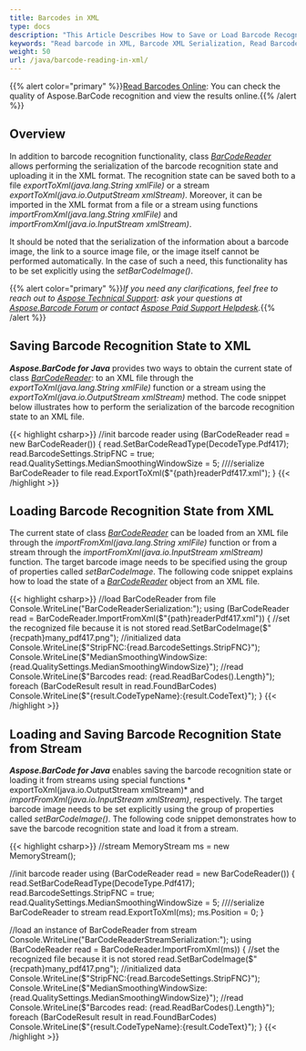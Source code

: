 ```yaml
---
title: Barcodes in XML
type: docs
description: "This Article Describes How to Save or Load Barcode Recognition State in the XML format"
keywords: "Read barcode in XML, Barcode XML Serialization, Read Barcode from Stream, Scan Barcode from Image, Many Barcodes in One Image, Read PDF417 Barcode, Barcode in WPF Project, Aspose.BarCode, Read Barcode C#"
weight: 50
url: /java/barcode-reading-in-xml/
---
```

{{% alert color="primary" %}}[Read Barcodes Online](https://products.aspose.app/barcode/recognize): You can check the quality of Aspose.BarCode recognition and view the results online.{{% /alert %}}

## **Overview**
In addition to barcode recognition functionality, class [*BarCodeReader*](https://apireference.aspose.com/barcode/java/com.aspose.barcode.barcoderecognition/BarCodeReader) allows performing the serialization of the barcode recognition state and uploading it in the XML format. The recognition state can be saved both to a file *exportToXml(java.lang.String xmlFile)* or a stream *exportToXml(java.io.OutputStream xmlStream)*. Moreover, it can be imported in the XML format from a file or a stream using functions *importFromXml(java.lang.String xmlFile)* and *importFromXml(java.io.InputStream xmlStream)*. 
  
It should be noted that the serialization of the information about a barcode image, the link to a source image file, or the image itself cannot be performed automatically. In the case of such a need, this functionality has to be set explicitly using the *setBarCodeImage()*.    

{{% alert color="primary" %}}*If you need any clarifications, feel free to reach out to [Aspose Technical Support](/barcode/java/technical-support/): ask your questions at [Aspose.Barcode Forum](https://forum.aspose.com/c/barcode/13) or contact [Aspose Paid Support Helpdesk](https://helpdesk.aspose.com/).*{{% /alert %}}

## **Saving Barcode Recognition State to XML**
***Aspose.BarCode for Java*** provides two ways to obtain the current state of class [*BarCodeReader*](https://apireference.aspose.com/barcode/java/com.aspose.barcode.barcoderecognition/BarCodeReader): to an XML file through the *exportToXml(java.lang.String xmlFile)* function or a stream using the *exportToXml(java.io.OutputStream xmlStream)* method. The code snippet below illustrates how to perform the serialization of the barcode recognition state to an XML file.   

{{< highlight csharp>}}
//init barcode reader
using (BarCodeReader read = new BarCodeReader())
{
    read.SetBarCodeReadType(DecodeType.Pdf417);
    read.BarcodeSettings.StripFNC = true;
    read.QualitySettings.MedianSmoothingWindowSize = 5;
    ////serialize BarCodeReader to file
    read.ExportToXml($"{path}readerPdf417.xml");
}
{{< /highlight >}}

## **Loading Barcode Recognition State from XML**
The current state of class [*BarCodeReader*](https://apireference.aspose.com/barcode/java/com.aspose.barcode.barcoderecognition/BarCodeReader) can be loaded from an XML file through the *importFromXml(java.lang.String xmlFile)* function or from a stream through the *importFromXml(java.io.InputStream xmlStream)* function. The target barcode image needs to be specified using the group of properties called *setBarCodeImage*. The following code snippet explains how to load the state of a [*BarCodeReader*](https://apireference.aspose.com/barcode/java/com.aspose.barcode.barcoderecognition/BarCodeReader) object from an XML file. 

{{< highlight csharp>}}
//load BarCodeReader from file
Console.WriteLine("BarCodeReaderSerialization:");
using (BarCodeReader read = BarCodeReader.ImportFromXml($"{path}readerPdf417.xml"))
{
    //set the recognized file because it is not stored
    read.SetBarCodeImage($"{recpath}many_pdf417.png");
    //initialized data
    Console.WriteLine($"StripFNC:{read.BarcodeSettings.StripFNC}");
    Console.WriteLine($"MedianSmoothingWindowSize:{read.QualitySettings.MedianSmoothingWindowSize}");
    //read
    Console.WriteLine($"Barcodes read: {read.ReadBarCodes().Length}");
    foreach (BarCodeResult result in read.FoundBarCodes)
        Console.WriteLine($"{result.CodeTypeName}:{result.CodeText}");
}
{{< /highlight >}}


## **Loading and Saving Barcode Recognition State from Stream**
***Aspose.BarCode for Java*** enables saving the barcode recognition state or loading it from streams using special functions *	exportToXml(java.io.OutputStream xmlStream)* and *importFromXml(java.io.InputStream xmlStream)*, respectively. The target barcode image needs to be set explicitly using the group of properties called *setBarCodeImage()*. The following code snippet demonstrates how to save the barcode recognition state and load it from a stream. 

{{< highlight csharp>}}
//stream 
MemoryStream ms = new MemoryStream();

//init barcode reader
using (BarCodeReader read = new BarCodeReader())
{
    read.SetBarCodeReadType(DecodeType.Pdf417);
    read.BarcodeSettings.StripFNC = true;
    read.QualitySettings.MedianSmoothingWindowSize = 5;
    ////serialize BarCodeReader to stream
    read.ExportToXml(ms);
    ms.Position = 0;
}

//load an instance of BarCodeReader from stream
Console.WriteLine("BarCodeReaderStreamSerialization:");
using (BarCodeReader read = BarCodeReader.ImportFromXml(ms))
{
    //set the recognized file because it is not stored
    read.SetBarCodeImage($"{recpath}many_pdf417.png");
    //initialized data
    Console.WriteLine($"StripFNC:{read.BarcodeSettings.StripFNC}");
    Console.WriteLine($"MedianSmoothingWindowSize:{read.QualitySettings.MedianSmoothingWindowSize}");
    //read
    Console.WriteLine($"Barcodes read: {read.ReadBarCodes().Length}");
    foreach (BarCodeResult result in read.FoundBarCodes)
        Console.WriteLine($"{result.CodeTypeName}:{result.CodeText}");
}
{{< /highlight >}}